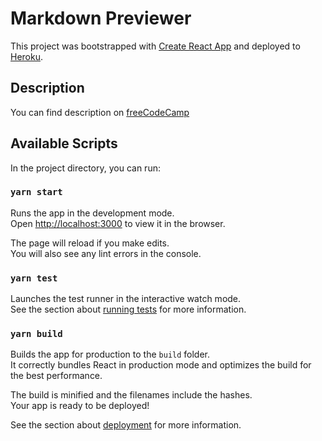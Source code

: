 # Markdown Previewer

This project was bootstrapped with [Create React App](https://github.com/facebook/create-react-app) and deployed to [Heroku](https://mrkdwn-previewer.herokuapp.com/).

## Description
You can find description on [freeCodeCamp](https://www.freecodecamp.org/learn/front-end-development-libraries/front-end-development-libraries-projects/build-a-markdown-previewer)

## Available Scripts

In the project directory, you can run:

### `yarn start`

Runs the app in the development mode.\
Open [http://localhost:3000](http://localhost:3000) to view it in the browser.

The page will reload if you make edits.\
You will also see any lint errors in the console.
### `yarn test`

Launches the test runner in the interactive watch mode.\
See the section about [running tests](https://facebook.github.io/create-react-app/docs/running-tests) for more information.

### `yarn build`

Builds the app for production to the `build` folder.\
It correctly bundles React in production mode and optimizes the build for the best performance.

The build is minified and the filenames include the hashes.\
Your app is ready to be deployed!

See the section about [deployment](https://facebook.github.io/create-react-app/docs/deployment) for more information.
